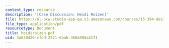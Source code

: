 ```yaml
---
content_type: resource
description: '[Case Discussion: Heidi Roizen]'
file: https://ol-ocw-studio-app-qa.s3.amazonaws.com/courses/15-394-designing-and-leading-the-entrepreneurial-organization-spring-2003/3a630420cfdd25216aab368a989a21f1_heidiroizen.pdf
file_type: application/pdf
resourcetype: Document
title: heidiroizen.pdf
uid: 3a630420-cfdd-2521-6aab-368a989a21f1
---
```

